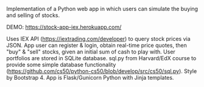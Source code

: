 Implementation of a Python web app in which users can simulate the buying and selling of stocks. 

DEMO: https://stock-app-iex.herokuapp.com/

Uses IEX API (https://iextrading.com/developer) to query stock prices via JSON. App user can register & login, obtain real-time price quotes, then "buy" & "sell" stocks, given an initial sum of cash to play with. User portfolios are stored in SQLite database. sql.py from Harvard/EdX course to provide some simple database functionality (https://github.com/cs50/python-cs50/blob/develop/src/cs50/sql.py). Style by Bootstrap 4. App is Flask/Gunicorn Python with Jinja templates.  

